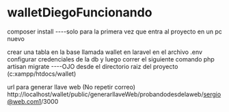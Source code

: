 # walletDiegoFuncionando
composer install
 ----solo para la primera vez que entra al proyecto en un pc nuevo


crear una tabla en la base llamada wallet
en laravel en el archivo .env configurar credenciales de la db
y luego correr el siguiente comando
php artisan migrate
----OJO desde el directorio raiz del proyecto  (c:xampp/htdocs/wallet)


url para generar llave web (No repetir correo)
http://localhost/wallet/public/generarllaveWeb/probandodesdelaweb/sergio@web.com1/3000
